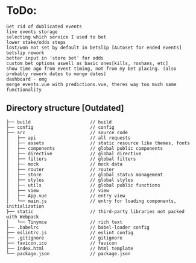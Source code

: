 # ToDo:

    Get rid of dublicated events
    live events storage
    selecting which service I used to bet
    lower stake/odds steps
    lost/won not set by default in betslip [Autoset for ended events]
    betslip rework
    better input in 'store bet' for odds
    custom bet options aswell as basic ones[kills, roshans, etc]
    show time ago from event timing, not from my bet placing. (also probably rework dates to mongo dates)
    dashboard - omg
    merge events.vue with predictions.vue, theres way too much same functionality



## Directory structure [Outdated]
 
``` 
├── build                      // build  
├── config                     // config 
├── src                        // source code 
│   ├── api                    // all requests 
│   ├── assets                 // static resource like themes, fonts 
│   ├── components             // global public components 
│   ├── directive              // global directive 
│   ├── filters                // global filters 
│   ├── mock                   // mock data 
│   ├── router                 // router 
│   ├── store                  // global status management 
│   ├── styles                 // global styles 
│   ├── utils                  // global public functions 
│   ├── view                   // view 
│   ├── App.vue                // entry view 
│   └── main.js                // entry for loading components, initialization 
├── static                     // third-party libraries not packed with Webpack 
│   └── Tinymce                // rich text 
├── .babelrc                   // babel-loader config 
├── eslintrc.js                // eslint config 
├── .gitignore                 // gitignore 
├── favicon.ico                // favicon 
├── index.html                 // html template 
└── package.json               // package.json 
``` 